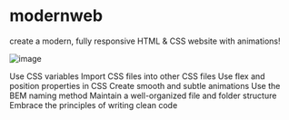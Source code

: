 # modernweb

create a modern, fully responsive HTML &amp; CSS website with animations!

![image](https://github.com/kalanaveen/modernweb/assets/34640475/61576ccb-bd16-4a51-b039-89e5bd772884)

Use CSS variables
Import CSS files into other CSS files
Use flex and position properties in CSS
Create smooth and subtle animations
Use the BEM naming method
Maintain a well-organized file and folder structure
Embrace the principles of writing clean code

